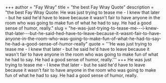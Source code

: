 +++
author = "Fay Wray"
title = "the best Fay Wray Quote"
description = "the best Fay Wray Quote: He was just trying to tease me - I knew that later - but he said he'd have to leave because it wasn't fair to have anyone in the room who was going to make fun of what he had to say. He had a good sense of humor, really."
slug = "he-was-just-trying-to-tease-me---i-knew-that-later---but-he-said-hed-have-to-leave-because-it-wasnt-fair-to-have-anyone-in-the-room-who-was-going-to-make-fun-of-what-he-had-to-say-he-had-a-good-sense-of-humor-really"
quote = '''He was just trying to tease me - I knew that later - but he said he'd have to leave because it wasn't fair to have anyone in the room who was going to make fun of what he had to say. He had a good sense of humor, really.'''
+++
He was just trying to tease me - I knew that later - but he said he'd have to leave because it wasn't fair to have anyone in the room who was going to make fun of what he had to say. He had a good sense of humor, really.
